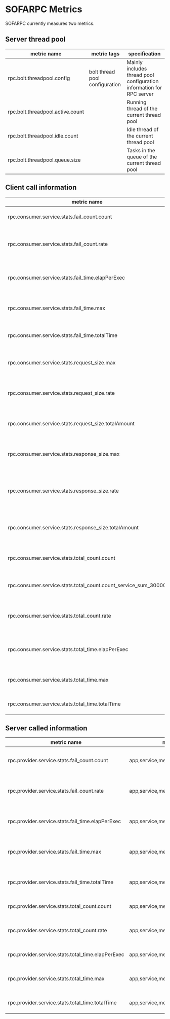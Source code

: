 # SOFARPC Metrics

SOFARPC currently measures two metrics.

## Server thread pool
| metric name |  metric tags |  specification |
| --- | --- | --- |
| rpc.bolt.threadpool.config | bolt thread pool configuration | Mainly includes thread pool configuration information for RPC server |
| rpc.bolt.threadpool.active.count | | Running thread of the current thread pool |
| rpc.bolt.threadpool.idle.count | | Idle thread of the current thread pool |
| rpc.bolt.threadpool.queue.size | | Tasks in the queue of the current thread pool |


## Client call information
| metric name |   metric tags |  specification |
| --- |  --- |  --- |
rpc.consumer.service.stats.fail_count.count| app,service,method,protocol,invoke_type,target_app |  Failure count of a certain interface |
rpc.consumer.service.stats.fail_count.rate| app,service,method,protocol,invoke_type,target_app |  Number of failures per second of a certain interface |
rpc.consumer.service.stats.fail_time.elapPerExec| app,service,method,protocol,invoke_type,target_app | Average time per failed execution of a certain interface |
rpc.consumer.service.stats.fail_time.max| app,service,method,protocol,invoke_type,target_app |  Maximum failure time of a certain interface |
rpc.consumer.service.stats.fail_time.totalTime| app,service,method,protocol,invoke_type,target_app |  Total failure time of a certain interface |
rpc.consumer.service.stats.request_size.max| app,service,method,protocol,invoke_type,target_app |  Maximum request size of a certain interface |
rpc.consumer.service.stats.request_size.rate| app,service,method,protocol,invoke_type,target_app |  Average request size per second of a certain interface |
rpc.consumer.service.stats.request_size.totalAmount| app,service,method,protocol,invoke_type,target_app | Total request amount of a certain interface |
rpc.consumer.service.stats.response_size.max| app,service,method,protocol,invoke_type,target_app |  Maximum response size of a certain interface |
rpc.consumer.service.stats.response_size.rate| app,service,method,protocol,invoke_type,target_app |  Average response size per second of a certain interface |
rpc.consumer.service.stats.response_size.totalAmount| app,service,method,protocol,invoke_type,target_app | Total response amount of a certain interface |
rpc.consumer.service.stats.total_count.count| app,service,method,protocol,invoke_type,target_app |  Total number of calls of a certain interface |
rpc.consumer.service.stats.total_count.count_service_sum_30000| app,service,method,protocol,invoke_type,target_app | Total call information of a certain interface |
rpc.consumer.service.stats.total_count.rate| app,service,method,protocol,invoke_type,target_app |  Number of calls per second of a certain interface |
rpc.consumer.service.stats.total_time.elapPerExec| app,service,method,protocol,invoke_type,target_app | Average time per execution of a certain interface |
rpc.consumer.service.stats.total_time.max| app,service,method,protocol,invoke_type,target_app | Maximum total time of a certain interface |
rpc.consumer.service.stats.total_time.totalTime| app,service,method,protocol,invoke_type,target_app | Total time of a certain interface |


## Server called information
| metric name |   metric tags |  specification |
| --- |  --- |  --- |
rpc.provider.service.stats.fail_count.count|app,service,method,protocol,caller_app  | Total number of failed calls of a certain interface |
rpc.provider.service.stats.fail_count.rate|app,service,method,protocol,caller_app  | Number of failures per second of a certain interface |
rpc.provider.service.stats.fail_time.elapPerExec|app,service,method,protocol,caller_app  | Time of each failure of a certain interface |
rpc.provider.service.stats.fail_time.max|app,service,method,protocol,caller_app  | Maximum number of failures of a certain interface |
rpc.provider.service.stats.fail_time.totalTime|app,service,method,protocol,caller_app  | Total failure time of a certain interface |
rpc.provider.service.stats.total_count.count|app,service,method,protocol,caller_app  | Total number of calls of a certaininterface |
rpc.provider.service.stats.total_count.rate|app,service,method,protocol,caller_app  | Number of calls per second of a certain interface |
rpc.provider.service.stats.total_time.elapPerExec|app,service,method,protocol,caller_app  | Time of each call of a certain interface |
rpc.provider.service.stats.total_time.max|app,service,method,protocol,caller_app  | Maximum total time of a certain interface |
rpc.provider.service.stats.total_time.totalTime|app,service,method,protocol,caller_app  | Total time of a certain interface |